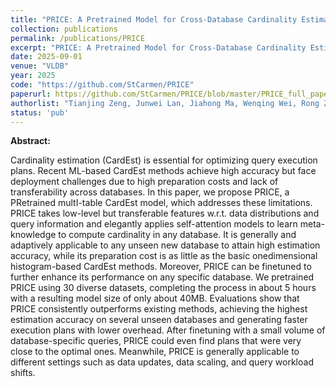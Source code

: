 ```yaml
---
title: "PRICE: A Pretrained Model for Cross-Database Cardinality Estimation"
collection: publications
permalink: /publications/PRICE
excerpt: "PRICE: A Pretrained Model for Cross-Database Cardinality Estimation"
date: 2025-09-01
venue: "VLDB"
year: 2025
code: "https://github.com/StCarmen/PRICE"
paperurl: https://github.com/StCarmen/PRICE/blob/master/PRICE_full_paper.pdf
authorlist: "Tianjing Zeng, Junwei Lan, Jiahong Ma, Wenqing Wei, Rong Zhu, Pengfei Li, Bolin Ding, Defu Lian, Zhewei Wei, Jingren Zhou"
status: 'pub'
---
```

**Abstract:**

Cardinality estimation (CardEst) is essential for optimizing query execution plans. Recent ML-based CardEst methods achieve high accuracy but face deployment challenges due to high preparation costs and lack of transferability across databases. In this paper, we propose PRICE, a PRetrained multI-table CardEst model, which addresses these limitations. PRICE takes low-level but transferable features w.r.t. data distributions and query information and elegantly applies self-attention models to learn meta-knowledge to compute cardinality in any database. It is generally and adaptively applicable to any unseen new database to attain high estimation accuracy, while its preparation cost is as little as the basic onedimensional histogram-based CardEst methods. Moreover, PRICE can be finetuned to further enhance its performance on any specific database. We pretrained PRICE using 30 diverse datasets, completing the process in about 5 hours with a resulting model size of only about 40MB. Evaluations show that PRICE consistently outperforms existing methods, achieving the highest estimation accuracy on several unseen databases and generating faster execution plans with lower overhead. After finetuning with a small volume of database-specific queries, PRICE could even find plans that were very close to the optimal ones. Meanwhile, PRICE is generally applicable to different settings such as data updates, data scaling, and query workload shifts.
